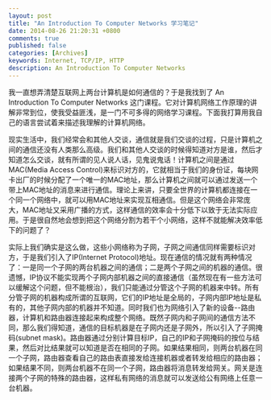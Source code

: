 ```yaml
---
layout: post
title: "An Introduction To Computer Networks 学习笔记"
date: 2014-08-26 21:20:31 +0800
comments: true
published: false
categories: [Archives] 
keywords: Internet, TCP/IP, HTTP
description: An Introduction To Computer Networks
---
```


我一直想弄清楚互联网上两台计算机是如何通信的？于是我找到了 An Introduction To Computer Networks 这门课程。它对计算机网络工作原理的讲解非常到位，使我受益匪浅，是一门不可多得的网络学习课程。下面我打算用我自己的语言尝试着来描述我理解的计算机网络。



现实生活中，我们经常会和其他人交谈，通信就是我们交谈的过程，只是计算机之间的通信还没有人类那么高级。我们和其他人交谈的时候得知道对方是谁，然后才知道怎么交谈，就有所谓的见人说人话，见鬼说鬼话！计算机之间是通过MAC(Media Access Control)来标识对方的，它就相当于我们的身份证，每块网卡出厂的时候分配了一个唯一的MAC地址，那么计算机之间就可以通过发送一个带上MAC地址的消息来进行通信。理论上来讲，只要全世界的计算机都连接在一个同一个网络中，就可以用MAC地址来实现互相通信。但是这个网络会非常庞大，MAC地址又采用广播的方式，这样通信的效率会十分低下以致于无法实际应用。于是很自然地会想到把这个网络分割为若干个小网络，这样不就能解决效率低下的问题了？

实际上我们确实是这么做，这些小网络称为子网，子网之间通信同样需要标识对方，于是我们引入了IP(Internet Protocol)地址。现在通信的情况就有两种情况了：一是同一个子网的两台机器之间的通信；二是两个子网之间的机器的通信。很遗憾，IP协议不能实现两个子网内部机器之间的直接通信（虽然现在有一些方法可以缓解这个问题，但不能根治），我们只能通过分管这个子网的机器来中转。所有分管子网的机器构成所谓的互联网，它们的IP地址是全局的，子网内部IP地址是私有的，其他子网内部的机器并不知道。同时我们也为网络引入了新的设备--路由器，计算机和路由器连接起来构成整个网络。既然子网内和子网间的通信方法不同，那么我们得知道，通信的目标机器是在子网内还是子网外，所以引入了子网掩码(subnet mask)。路由器通过分别计算目标IP，自己的IP和子网掩码的按位与结果，然后对比结果就可以知道是否在相同的子网。如果结果相同，则两台机器在同一个子网，路由器查看自己的路由表直接发给连接机器或者转发给相应的路由器；如果结果不同，则两台机器不在同一个子网，路由器将消息转发给网关。网关是连接两个子网的特殊的路由器，这样私有网络的消息就可以发送给公有网络上任意一台机器。


